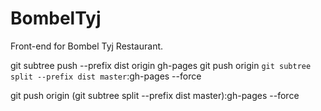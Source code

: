 # BombelTyj
  Front-end for Bombel Tyj Restaurant.

<!-- publish to github -->
git subtree push --prefix dist origin gh-pages
git push origin `git subtree split --prefix dist master`:gh-pages --force
<!-- git push origin `git subtree push --prefix dist master`:gh-pages --force -->

git push origin (git subtree split --prefix dist master):gh-pages --force